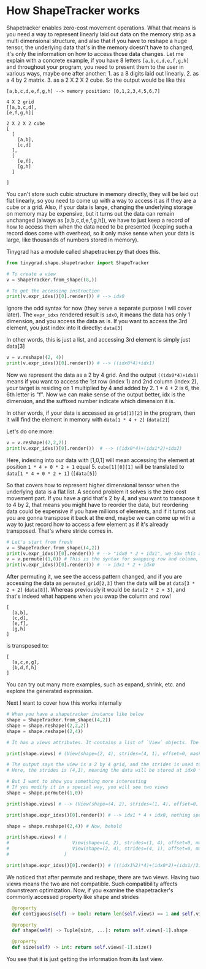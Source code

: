 # How ShapeTracker works

Shapetracker enables zero-cost movement operations. What that means is you need a way to represent linearly laid out data on the memory strip as a multi dimensional structure, and also that if you have to reshape a huge tensor, the underlying data that's in the memory doesn't have to changed, it's only the information on how to access those data changes. Let me explain with a concrete example, if you have 8 letters `[a,b,c,d,e,f,g,h]` and throughout your program, you need to present them to the user in various ways, maybe one after another: 1. as a 8 digits laid out linearly. 2. as a 4 by 2 matrix. 3. as a 2 X 2 X 2 cube. So the output would be like this

```
[a,b,c,d,e,f,g,h] --> memory position: [0,1,2,3,4,5,6,7]
```

```
4 X 2 grid
[[a,b,c,d],
[e,f,g,h]]
```

```
2 X 2 X 2 cube
[
  [
    [a,b],
    [c,d]
  ],
  [
    [e,f],
    [g,h]
  ]

]
```
You can't store such cubic structure in memory directly, they will be laid out flat linearly, so you need to come up with a way to access it as if they are a cube or a grid. Also, if your data is large, changing the underlying storage on memory may be expensive, but it turns out the data can remain unchanged (always as [a,b,c,d,e,f,g,h]), we have to just keep a record of how to access them when the data need to be presented (keeping such a record does come with overhead, so it only make sense when your data is large, like thousands of numbers stored in memory).

Tinygrad has a module called shapetracker.py that does this.

```python
from tinygrad.shape.shapetracker import ShapeTracker

# To create a view
v = ShapeTracker.from_shape((8,))

# To get the accessing instruction
print(v.expr_idxs()[0].render()) # --> idx0
```

Ignore the odd syntax for now (they serve a separate purpose I will cover later). The `expr_idxs` rendered result is `idx0`, it means the data has only 1 dimension, and you access the data as is. If you want to access the 3rd element, you just index into it directly: `data[3]`

In other words, this is just a list, and accessing 3rd element is simply just data[3]


```python
v = v.reshape((2, 4))
print(v.expr_idxs()[0].render()) # --> ((idx0*4)+idx1)
```

Now we represent the data as a 2 by 4 grid. And the output `((idx0*4)+idx1)` means if you want to access the 1st row (index 1) and 2nd column (index 2), your target is residing on 1 multiplied by 4 and added by 2. 1 * 4 + 2 is 6, the 6th letter is "f". Now we can make sense of the output better, idx is the dimension, and the suffixed number indicate which dimension it is. 

In other words, if your data is accessed as `grid[1][2]` in the program, then it will find the element in memory with `data[1 * 4 + 2]` (`data[2]`)

Let's do one more:

```python
v = v.reshape((2,2,2))
print(v.expr_idxs()[0].render())  # --> ((idx0*4)+(idx1*2)+idx2)
```

Here, indexing into our data with [1,0,1] will mean accessing the element at position `1 * 4 + 0 * 2 + 1` equal 5. 
`cube[1][0][1]` will be translated to `data[1 * 4 + 0 * 2 + 1]` (`[data[5]`)

So that covers how to represent higher dimensional tensor when the underlying data is a flat list. A second problem it solves is the zero cost movement part. If you have a grid that's 2 by 4, and you want to transpose it to 4 by 2, that means you might have to reorder the data, but reordering data could be expensive if you have millions of elements, and if it turns out you are gonna transpose it back at the end, maybe we can come up with a way to just record how to access a few element as if it's already transposed. That's where stride comes in. 

```python
# Let's start from fresh
v = ShapeTracker.from_shape((4,2))
print(v.expr_idxs()[0].render()) # --> "idx0 * 2 + idx1", we saw this already
v = v.permute((1,0)) # This is the syntax for swapping row and column, it reads: put dimension 1 to position 0, and put dimension 0 to position 1
print(v.expr_idxs()[0].render()) # --> idx1 * 2 + idx0
```

After permuting it, we see the access pattern changed, and if you are accessing the data as `permuted_grid[2,3]` then the data will be at `data[3 * 2 + 2]` (`data[8]`). Whereas previously it would be `data[2 * 2 + 3]`, and that's indeed what happens when you swap the column and row!
```
[
  [a,b],
  [c,d],
  [e,f],
  [g,h]
]
```

is transposed to:

```
[
  [a,c,e,g],
  [b,d,f,h]
]
```

You can try out many more examples, such as expand, shrink, etc. and explore the generated expression. 

Next I want to cover how this works internally

```python
# When you have a shapetracker instance like below
shape = ShapeTracker.from_shape((4,2))
shape = shape.reshape((2,2,2))
shape = shape.reshape((2,4))

# It has a views attributes. It contains a list of `View` objects. The view object stores info on how to access data. For example:

print(shape.views) # (View(shape=(2, 4), strides=(4, 1), offset=0, mask=None, contiguous=True),)

# The output says the view is a 2 by 4 grid, and the strides is used to render the access pattern we explored above
# Here, the strides is (4,1), meaning the data will be stored at idx0 * 4 + idx1. That's essentially how "strides" works btw.

# But I want to show you something more interesting
# If you modify it in a special way, you will see two views
shape = shape.permute((1,0))

print(shape.views) # --> (View(shape=(4, 2), strides=(1, 4), offset=0, mask=None, contiguous=False),)

print(shape.expr_idxs()[0].render()) # --> idx1 * 4 + idx0, nothing special yet

shape = shape.reshape((2,4)) # Now, behold

print(shape.views) # (
#                       View(shape=(4, 2), strides=(1, 4), offset=0, mask=None, contiguous=False), 
#                       View(shape=(2, 4), strides=(4, 1), offset=0, mask=None, contiguous=True)
#                    )

print(shape.expr_idxs()[0].render()) # (((idx1%2)*4)+(idx0*2)+(idx1//2))
```

We noticed that after permute and reshape, there are two views. Having two views means the two are not 
compatible. Such compatibility affects downstream optimization. Now, if you examine the shapetracker's
commonly accessed property like shape and strides

```python
  @property
  def contiguous(self) -> bool: return len(self.views) == 1 and self.views[0].contiguous

  @property
  def shape(self) -> Tuple[sint, ...]: return self.views[-1].shape

  @property
  def size(self) -> int: return self.views[-1].size()
```

You see that it is just getting the information from its last view. 